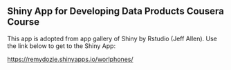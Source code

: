 
## Shiny App for Developing Data Products Cousera Course
This app is adopted from app gallery of Shiny by Rstudio (Jeff Allen).
Use the link below to get to the Shiny App:

https://remydozie.shinyapps.io/worlphones/